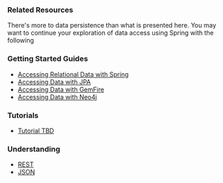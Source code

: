 ### Related Resources

There's more to data persistence than what is presented here. You may want to continue your exploration of data access using Spring with the following

### Getting Started Guides

* [Accessing Relational Data with Spring][gs-relational-data-access]
* [Accessing Data with JPA][gs-accessing-data-jpa]
* [Accessing Data with GemFire][gs-accessing-data-gemfire]
* [Accessing Data with Neo4j][gs-accessing-data-neo4j]

[gs-relational-data-access]: /guides/gs/relational-data-access/content
[gs-accessing-data-jpa]: /guides/gs/accessing-data-jpa/content
[gs-accessing-data-gemfire]: /guides/gs/accessing-data-gemfire/content
[gs-accessing-data-neo4j]: /guides/gs/accessing-data-neo4j/content

### Tutorials

* [Tutorial TBD][tut-tbd]

[tut-tbd]: /guides/tutorials/tbd

### Understanding

* [REST][u-rest]
* [JSON][u-json]

[u-rest]: /understanding/rest
[u-json]: /understanding/json
